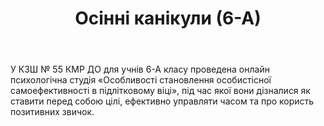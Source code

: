 ﻿---
title: Осінні канікули (6-А)
---

У КЗШ № 55 КМР ДО для учнів 6-А класу проведена онлайн психологічна студія «Особливості становлення особистісної самоефективності в підлітковому віці», під час якої вони дізналися як ставити перед собою цілі, ефективно управляти часом та про користь позитивних звичок.

<slideshow />
